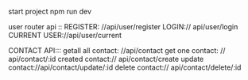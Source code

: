 start project npm run dev

user router api ::
REGISTER: //api/user/register
LOGIN:// api/user/login 
CURRENT USER://api/user/current

CONTACT API::: 
getall all contact: //api/contact 
get one contact: // api/contact/:id 
created contact:// api/contact/create
update contact://api/contact/update/:id
delete contact:// api/contact/delete/:id
